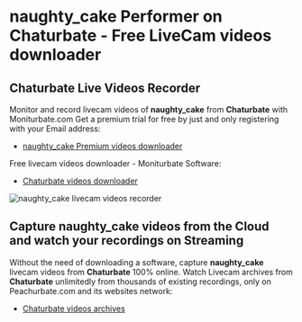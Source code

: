 # naughty_cake Performer on Chaturbate - Free LiveCam videos downloader

## Chaturbate Live Videos Recorder

Monitor and record livecam videos of **naughty_cake** from **Chaturbate** with Moniturbate.com
Get a premium trial for free by just and only registering with your Email address:
* [naughty_cake Premium videos downloader](https://moniturbate.com/request-demo-licence-key.html)

Free livecam videos downloader - Moniturbate Software:
* [Chaturbate videos downloader](https://moniturbate.com/moniturbate-download-software.html)

![naughty_cake livecam videos recorder](https://peachurnet.com/templates/moniturbate-software.png)


## Capture naughty_cake videos from the Cloud and watch your recordings on Streaming

Without the need of downloading a software, capture **naughty_cake** livecam videos from **Chaturbate** 100% online.
Watch Livecam archives from **Chaturbate** unlimitedly from thousands of existing recordings, only on Peachurbate.com and its websites network:
* [Chaturbate videos archives](https://peachurnet.com/)